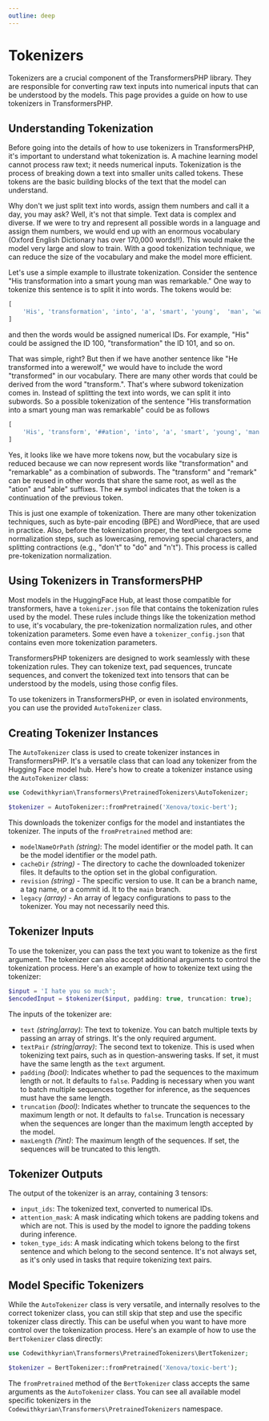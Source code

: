 ```yaml
---
outline: deep
---
```


# Tokenizers

Tokenizers are a crucial component of the TransformersPHP library. They are responsible for converting raw text inputs
into numerical inputs that can be understood by the models. This page provides a guide on how to use tokenizers in
TransformersPHP.

## Understanding Tokenization

Before going into the details of how to use tokenizers in TransformersPHP, it's important to understand what
tokenization is. A machine learning model cannot process raw text; it needs numerical inputs. Tokenization is the
process of breaking down a text into smaller units called tokens. These tokens are the basic
building blocks of the text that the model can understand.

Why don't we just split text into words, assign them numbers and call it a day, you may ask? Well, it's not that simple.
Text data is complex and diverse. If we were to try and represent all possible words in a language and assign them
numbers, we would end up with an enormous vocabulary (Oxford English Dictionary has over 170,000 words!!). This would
make the model very large and slow to train. With a good tokenization technique, we can reduce the size of the
vocabulary and make the model more efficient.

Let's use a simple example to illustrate tokenization. Consider the sentence "His transformation into a smart young man
was remarkable." One way to tokenize this sentence is to split it into words. The tokens would be:

```php
[
    'His', 'transformation', 'into', 'a', 'smart', 'young',  'man', 'was', 'remarkable'
]
```

and then the words would be assigned numerical IDs. For example, "His" could be assigned the ID 100, "transformation"
the
ID 101, and so on.

That was simple, right? But then if we have another sentence like "He transformed into a werewolf," we would have to
include the word "transformed" in our vocabulary. There are many other words that could be derived from the word
"transform.". That's where subword tokenization comes in. Instead of splitting the text into words, we can split it into
subwords. So a possible tokenization of the sentence "His transformation into a smart young man was remarkable" could be
as follows

```php
[
    'His', 'transform', '##ation', 'into', 'a', 'smart', 'young', 'man', 'was', 'remark', '##able'
]
```

Yes, it looks like we have more tokens now, but the vocabulary size is reduced because we can now represent words like
"transformation" and "remarkable" as a combination of subwords. The "transform" and "remark" can be reused in other
words that share the same root, as well as the "ation" and "able" suffixes. The `##` symbol indicates that the token is
a continuation of the previous token.

This is just one example of tokenization. There are many other tokenization techniques, such as byte-pair encoding (BPE)
and WordPiece, that are used in practice. Also, before the tokenization proper, the text undergoes some normalization
steps, such as lowercasing, removing special characters, and splitting contractions (e.g., "don't" to "do" and "n't").
This process is called pre-tokenization normalization.

## Using Tokenizers in TransformersPHP

Most models in the HuggingFace Hub, at least those compatible for transformers, have a `tokenizer.json` file that
contains the tokenization rules used by the model. These rules include things like the tokenization method to use, it's
vocabulary, the pre-tokenization normalization rules, and other tokenization parameters. Some even have a
`tokenizer_config.json` that contains even more tokenization parameters.

TransformersPHP tokenizers are designed to work seamlessly with these tokenization rules. They can tokenize text, pad
sequences, truncate sequences, and convert the tokenized text into tensors that can be understood by the models, using
those config files.

To use tokenizers in TransformersPHP, or even in isolated environments, you can use the provided `AutoTokenizer` class.

## Creating Tokenizer Instances

The `AutoTokenizer` class is used to create tokenizer instances in TransformersPHP. It's a versatile class that can load
any tokenizer from the Hugging Face model hub. Here's how to create a tokenizer instance using the `AutoTokenizer`
class:

```php
use Codewithkyrian\Transformers\PretrainedTokenizers\AutoTokenizer;

$tokenizer = AutoTokenizer::fromPretrained('Xenova/toxic-bert');
```

This downloads the tokenizer configs for the model and instantiates the tokenizer. The inputs of the `fromPretrained`
method are:

- `modelNameOrPath` *(string)*: The model identifier or the model path. It can be the model identifier or the model
  path.
- `cacheDir` *(string)* - The directory to cache the downloaded tokenizer files. It defaults to the option set in the
  global configuration.
- `revision` *(string)* - The specific version to use. It can be a branch name, a tag name, or a commit id. It
  to the `main` branch.
- `legacy` *(array)* - An array of legacy configurations to pass to the tokenizer. You may not necessarily need this.

## Tokenizer Inputs

To use the tokenizer, you can pass the text you want to tokenize as the first argument. The tokenizer can also accept
additional arguments to control the tokenization process. Here's an example of how to tokenize text using the tokenizer:

```php
$input = 'I hate you so much';
$encodedInput = $tokenizer($input, padding: true, truncation: true);
```

The inputs of the tokenizer are:

- `text` *(string|array)*: The text to tokenize. You can batch multiple texts by passing an array of strings. It's the
  only
  required argument.
- `textPair` *(string|array)*: The second text to tokenize. This is used when tokenizing text pairs, such as in
  question-answering tasks. If set, it must have the same length as the `text` argument.
- `padding` *(bool)*: Indicates whether to pad the sequences to the maximum length or not. It defaults to `false`.
  Padding
  is necessary when you want to batch multiple sequences together for inference, as the sequences must have the same
  length.
- `truncation` *(bool)*: Indicates whether to truncate the sequences to the maximum length or not. It defaults
  to `false`.
  Truncation is necessary when the sequences are longer than the maximum length accepted by the model.
- `maxLength` *(?int)*: The maximum length of the sequences. If set, the sequences will be truncated to this length.

## Tokenizer Outputs

The output of the tokenizer is an array, containing 3 tensors:

- `input_ids`: The tokenized text, converted to numerical IDs.
- `attention_mask`: A mask indicating which tokens are padding tokens and which are not. This is used by the model to
  ignore the padding tokens during inference.
- `token_type_ids`: A mask indicating which tokens belong to the first sentence and which belong to the second sentence.
  It's not always set, as it's only used in tasks that require tokenizing text pairs.

## Model Specific Tokenizers

While the `AutoTokenizer` class is very versatile, and internally resolves to the correct tokenizer
class, you can still skip that step and use the specific tokenizer class directly. This can be useful when you want to
have more control over the tokenization process. Here's an example of how to use the `BertTokenizer` class directly:

```php
use Codewithkyrian\Transformers\PretrainedTokenizers\BertTokenizer;

$tokenizer = BertTokenizer::fromPretrained('Xenova/toxic-bert');
```

The `fromPretrained` method of the `BertTokenizer` class accepts the same arguments as the `AutoTokenizer` class. You
can
see all available model specific tokenizers in the `Codewithkyrian\Transformers\PretrainedTokenizers` namespace.
